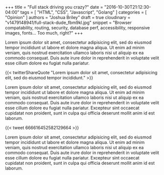 +++
title = "Full stack driving you crazy?"
date = "2016-10-30T21:12:30-04:00"
tags = [
  "HTML",
  "CSS",
  "Javascript",
  "Golang"
]
categories = [
  "Opinion"
]
authors = "Joshua Briley"
draft = true
cloudinary = "v1479148941/full-stack-dude_fbm9kl.jpg"
snippet = "Browser compatability, routing, security, database perf, accessibility, responsive images, fonts... Too much, right?"
+++

Lorem ipsum dolor sit amet, consectetur adipisicing elit, sed do eiusmod tempor incididunt ut labore et dolore magna aliqua. Ut enim ad minim veniam, quis nostrud exercitation ullamco laboris nisi ut aliquip ex ea commodo consequat. Duis aute irure dolor in reprehenderit in voluptate velit esse cillum dolore eu fugiat nulla pariatur.

{{< twitterShareQuote "Lorem ipsum dolor sit amet, consectetur adipisicing elit, sed do eiusmod tempor incididunt." >}}

Lorem ipsum dolor sit amet, consectetur adipisicing elit, sed do eiusmod tempor incididunt ut labore et dolore magna aliqua. Ut enim ad minim veniam, quis nostrud exercitation ullamco laboris nisi ut aliquip ex ea commodo consequat. Duis aute irure dolor in reprehenderit in voluptate velit esse cillum dolore eu fugiat nulla pariatur. Excepteur sint occaecat cupidatat non proident, sunt in culpa qui officia deserunt mollit anim id est laborum.

{{< tweet 666616452582129664 >}}

Lorem ipsum dolor sit amet, consectetur adipisicing elit, sed do eiusmod tempor incididunt ut labore et dolore magna aliqua. Ut enim ad minim veniam, quis nostrud exercitation ullamco laboris nisi ut aliquip ex ea commodo consequat. Duis aute irure dolor in reprehenderit in voluptate velit esse cillum dolore eu fugiat nulla pariatur. Excepteur sint occaecat cupidatat non proident, sunt in culpa qui officia deserunt mollit anim id est laborum.
